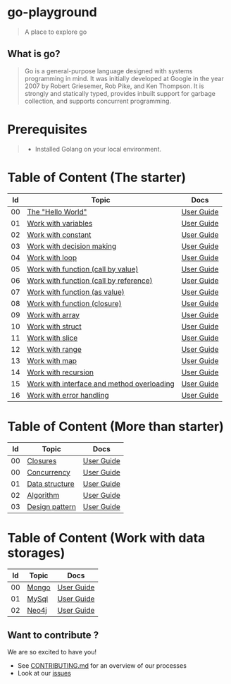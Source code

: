 # go-playground

> A place to explore go

## What is go?

>Go is a general-purpose language designed with systems programming in mind. It was initially developed at Google in the year 2007 by Robert Griesemer, Rob Pike, and Ken Thompson. It is strongly and statically typed, provides inbuilt support for garbage collection, and supports concurrent programming.

# Prerequisites 
> - Installed Golang on your local environment. 

 
# Table of Content (The starter)

|Id | Topic                                                                                  | Docs                                                         
|---|----------------------------------------------------------------------------------------|--------------------------------------------------|
| 00| [The "Hello World"](https://github.com/utilityCode-Foundation/go-playground/blob/master/HelloWorld.go)       | [User Guide]()            |
| 01| [Work with variables](https://github.com/utilityCode-Foundation/go-playground/blob/master/Variables.go)       | [User Guide]()            |
| 02| [Work with constant](https://github.com/utilityCode-Foundation/go-playground/blob/master/Constant.go)       | [User Guide]()            |
| 03| [Work with decision making](https://github.com/utilityCode-Foundation/go-playground/blob/master/DecisionMaking.go)       | [User Guide]()            |
| 04| [Work with loop](https://github.com/utilityCode-Foundation/go-playground/blob/master/Loop.go)       | [User Guide]()            |
| 05| [Work with function (call by value)](https://github.com/utilityCode-Foundation/go-playground/blob/master/Function-call-by-value.go)       | [User Guide]()            |
| 06| [Work with function (call by reference)](https://github.com/utilityCode-Foundation/go-playground/blob/master/Function-call-by-reference.go)       | [User Guide]()            |
| 07| [Work with function (as value)](https://github.com/utilityCode-Foundation/go-playground/blob/master/Function-as-value.go)       | [User Guide]()            |
| 08| [Work with function (closure)](https://github.com/utilityCode-Foundation/go-playground/blob/master/Function-as-closure.go)       | [User Guide]()            |
| 09| [Work with array](https://github.com/utilityCode-Foundation/go-playground/blob/master/Array.go)       | [User Guide]()            |
| 10| [Work with struct](https://github.com/utilityCode-Foundation/go-playground/blob/master/Struct.go)       | [User Guide]()            |
| 11| [Work with slice](https://github.com/utilityCode-Foundation/go-playground/blob/master/Slice.go)       | [User Guide]()            |
| 12| [Work with range](https://github.com/utilityCode-Foundation/go-playground/blob/master/Range.go)       | [User Guide]()            |
| 13| [Work with map](https://github.com/utilityCode-Foundation/go-playground/blob/master/Map.go)       | [User Guide]()            |
| 14| [Work with recursion](https://github.com/utilityCode-Foundation/go-playground/blob/master/Recursion.go)       | [User Guide]()            |
| 15| [Work with interface and method overloading](https://github.com/utilityCode-Foundation/go-playground/blob/master/Method-overriding-with-interface.go)       | [User Guide]()            |
| 16| [Work with error handling](https://github.com/utilityCode-Foundation/go-playground/blob/master/ErrorHandling.go)       | [User Guide]()            |

# Table of Content (More than starter)

|Id | Topic                                                                                  | Docs                                                         
|---|----------------------------------------------------------------------------------------|--------------------------------------------------|
| 00| [Closures](https://github.com/utilityCode-Foundation/go-playground/tree/master/closures)       | [User Guide]()     |
| 00| [Concurrency](https://github.com/utilityCode-Foundation/go-playground/tree/master/concurrency)       | [User Guide]()     |
| 01| [Data structure](https://github.com/utilityCode-Foundation/go-playground/tree/master/data-structure)       | [User Guide]()     |
| 02| [Algorithm](https://github.com/utilityCode-Foundation/go-playground/tree/master/algorithm)       | [User Guide]()     |
| 03| [Design pattern](https://github.com/utilityCode-Foundation/go-playground/tree/master/design-pattern)       | [User Guide]()     |

# Table of Content (Work with data storages)

|Id | Topic                                                                                  | Docs                                                         
|---|----------------------------------------------------------------------------------------|--------------------------------------------------|
| 00| [Mongo]()       | [User Guide]()     |
| 01| [MySql]()       | [User Guide]()     |
| 02| [Neo4j]()       | [User Guide]()     |

## Want to contribute ?

We are so excited to have you!

- See [CONTRIBUTING.md](CONTRIBUTING.md) for an overview of our processes
- Look at our
  [issues](https://github.com/utilityCode-Foundation/go-playground/issues)